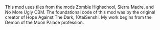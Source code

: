This mod uses tiles from the mods Zombie Highschool, Sierra Madre, and No More Ugly CBM.
The foundational code of this mod was by the original creator of Hope Against The Dark, 10taiSenshi. My work begins from the Demon of the Moon Palace profession.
